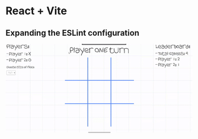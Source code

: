 # React + Vite



## Expanding the ESLint configuration


![My animation](https://github.com/Gromovick/TicTacToeTest/blob/main/public/tictactoe.gif)
